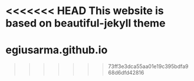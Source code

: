 <<<<<<< HEAD
This website is based on beautiful-jekyll theme
=======
# egiusarma.github.io
>>>>>>> 73ff3e3dca55aa01e19c395bdfa968d6dfd42816

